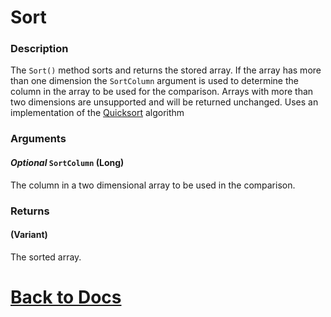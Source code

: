 # Sort

### Description
The `Sort()` method sorts and returns the stored array. If the array has more than one dimension the `SortColumn` argument is used to determine the column in the array to be used for the comparison. Arrays with more than two dimensions are unsupported and will be returned unchanged. Uses an implementation of the [Quicksort](https://en.wikipedia.org/wiki/Quicksort) algorithm

### Arguments
#### *Optional* `SortColumn` (Long)
The column in a two dimensional array to be used in the comparison.

### Returns
#### (Variant)
The sorted array.

# [Back to Docs](https://senipah.github.io/VBA-Better-Array/)